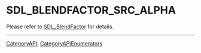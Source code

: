 # SDL_BLENDFACTOR_SRC_ALPHA

Please refer to [SDL_BlendFactor](SDL_BlendFactor) for details.

----
[CategoryAPI](CategoryAPI), [CategoryAPIEnumerators](CategoryAPIEnumerators)

